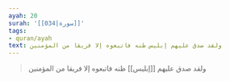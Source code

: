 ```yaml
---
ayah: 20
surah: '[[034|سورة]]'
tags:
- quran/ayah
text: ولقد صدق عليهم إبليس ظنه فاتبعوه إلا فريقا من المؤمنين
---
```

> ولقد صدق عليهم [[إبليس]] ظنه فاتبعوه إلا فريقا من المؤمنين
